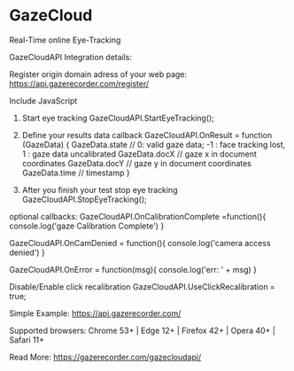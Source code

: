 # GazeCloud
Real-Time online Eye-Tracking

GazeCloudAPI Integration details:  

Register origin domain adress of your web page:  https://api.gazerecorder.com/register/

Include JavaScript 
<script src="https://api.gazerecorder.com/GazeCloudAPI.js" ></script>

1. Start eye tracking
GazeCloudAPI.StartEyeTracking(); 

2.  Define your  results  data  callback
GazeCloudAPI.OnResult = 
function (GazeData) {
GazeData.state //  0: valid gaze data;     -1 : face tracking lost,     1 : gaze data uncalibrated
GazeData.docX // gaze x in document coordinates
GazeData.docY // gaze y in document coordinates 
GazeData.time // timestamp
}

3.  After you finish your test stop eye tracking
GazeCloudAPI.StopEyeTracking();

optional callbacks:
GazeCloudAPI.OnCalibrationComplete =function(){ console.log('gaze Calibration Complete')  }

GazeCloudAPI.OnCamDenied =  function(){ console.log('camera  access denied')  }

GazeCloudAPI.OnError =  function(msg){ console.log('err: ' + msg)  }

Disable/Enable click recalibration
GazeCloudAPI.UseClickRecalibration = true;

Simple Example: https://api.gazerecorder.com/ 

Supported browsers: Chrome 53+ | Edge 12+ | Firefox 42+ | Opera 40+ | Safari 11+   

Read More:
https://gazerecorder.com/gazecloudapi/

